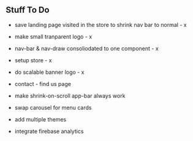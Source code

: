 
## Stuff To Do

- save landing page visited in the store to shrink nav bar to normal - x
- make small tranparent logo - x
- nav-bar & nav-draw consoliodated to one component - x
- setup store - x
- do scalable banner logo - x

- contact - find us page
- make shrink-on-scroll app-bar always work
- swap carousel for menu cards
- add multiple themes

- integrate firebase analytics
